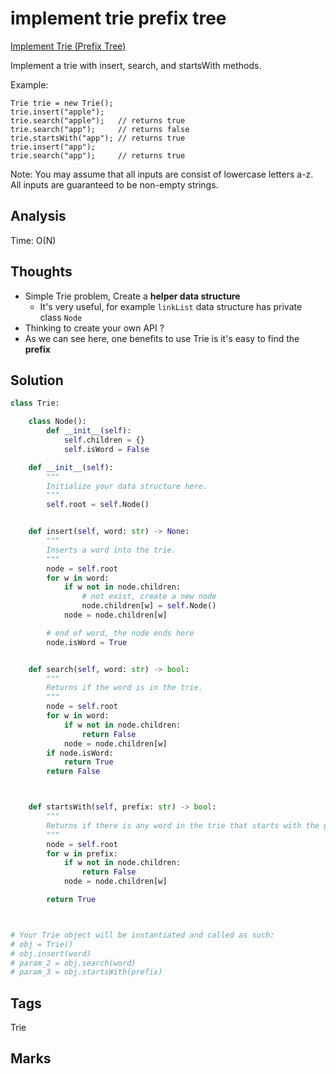 # implement trie prefix tree

[Implement Trie \(Prefix Tree\)](https://leetcode.com/problems/implement-trie-prefix-tree)

Implement a trie with insert, search, and startsWith methods.

Example:

```text
Trie trie = new Trie();
trie.insert("apple");
trie.search("apple");   // returns true
trie.search("app");     // returns false
trie.startsWith("app"); // returns true
trie.insert("app");   
trie.search("app");     // returns true
```

Note: You may assume that all inputs are consist of lowercase letters a-z. All inputs are guaranteed to be non-empty strings.

## Analysis

Time: O\(N\)

## Thoughts

* Simple Trie problem, Create a **helper data structure**
  * It's very useful, for example `linkList` data structure has private class `Node`
* Thinking to create your own API ?
* As we can see here, one benefits to use Trie is it's easy to find the **prefix**

## Solution

```python
class Trie:

    class Node():
        def __init__(self):
            self.children = {}
            self.isWord = False 

    def __init__(self):
        """
        Initialize your data structure here.
        """
        self.root = self.Node()


    def insert(self, word: str) -> None:
        """
        Inserts a word into the trie.
        """
        node = self.root
        for w in word:
            if w not in node.children:
                # not exist, create a new node 
                node.children[w] = self.Node()            
            node = node.children[w]

        # end of word, the node ends here
        node.isWord = True


    def search(self, word: str) -> bool:
        """
        Returns if the word is in the trie.
        """
        node = self.root
        for w in word:
            if w not in node.children:
                return False
            node = node.children[w]
        if node.isWord:
            return True        
        return False



    def startsWith(self, prefix: str) -> bool:
        """
        Returns if there is any word in the trie that starts with the given prefix.
        """
        node = self.root
        for w in prefix:
            if w not in node.children:
                return False
            node = node.children[w]

        return True



# Your Trie object will be instantiated and called as such:
# obj = Trie()
# obj.insert(word)
# param_2 = obj.search(word)
# param_3 = obj.startsWith(prefix)
```

## Tags

Trie

## Marks

